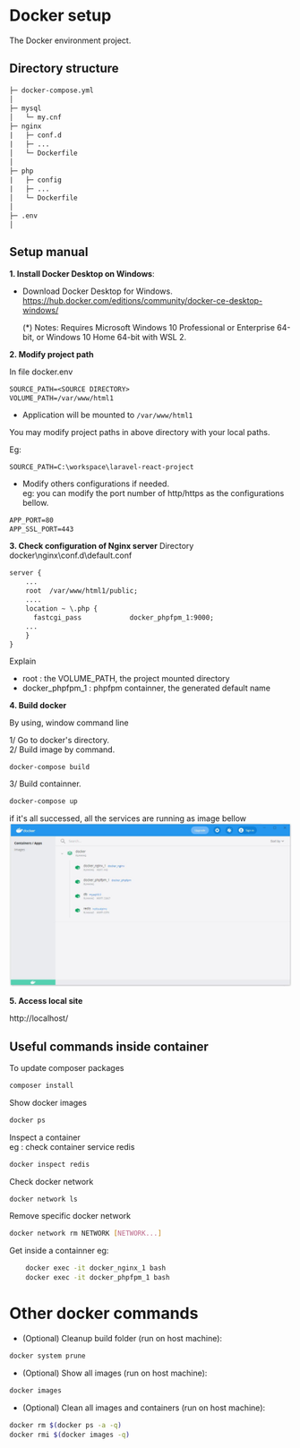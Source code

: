 Docker setup
===============

The Docker environment project.

## Directory structure
```
├─ docker-compose.yml
│
├─ mysql
│   └─ my.cnf
├─ nginx
|   ├─ conf.d
|   ├─ ...
│   └─ Dockerfile
│
├─ php
|   ├─ config
|   ├─ ...
│   └─ Dockerfile
│
├─ .env
│
```

## Setup manual
**1. Install Docker Desktop on Windows**:

- Download Docker Desktop for Windows.
  https://hub.docker.com/editions/community/docker-ce-desktop-windows/

  (*) Notes: Requires Microsoft Windows 10 Professional or Enterprise 64-bit, or Windows 10 Home 64-bit with WSL 2.

**2. Modify project path**

In file docker\.env

```
SOURCE_PATH=<SOURCE DIRECTORY>
VOLUME_PATH=/var/www/html1
```

- Application will be mounted to `/var/www/html1`
 
You may modify project paths <SOURCE DIRECTORY> in above directory with your local paths.

Eg:
```
SOURCE_PATH=C:\workspace\laravel-react-project
```

- Modify others configurations if needed.</br>
eg: you can modify the port number of http/https as the configurations bellow.
```
APP_PORT=80
APP_SSL_PORT=443
```

**3. Check configuration of Nginx server**
Directory docker\nginx\conf.d\default.conf
```
server {
    ...
    root  /var/www/html1/public;
    ....
    location ~ \.php {
      fastcgi_pass            docker_phpfpm_1:9000;
    ...
    }
}
```
Explain
- root : the VOLUME_PATH, the project mounted directory
- docker_phpfpm_1 : phpfpm containner, the generated default name

**4. Build docker**

By using, window command line<br />

1/ Go to docker's directory.<br />
2/ Build image by command.<br />
```bash
docker-compose build
```

3/ Build containner.																				
```bash
docker-compose up
```

if it's all successed, all the services are running as image bellow
![Mount](wiki/docker-desktop.JPG)

**5. Access local site**

http://localhost/





## Useful commands inside container

To update composer packages
```bash
composer install
```

Show docker images
```bash
docker ps
```									

Inspect a container											
eg : check container service redis</br>
```bash
docker inspect redis
```

Check docker network
```bash
docker network ls										
```

Remove specific docker network
```bash
docker network rm NETWORK [NETWORK...]											
```

Get inside a containner
eg:
```bash
    docker exec -it docker_nginx_1 bash
    docker exec -it docker_phpfpm_1 bash
```

Other docker commands
=====================
- (Optional) Cleanup build folder (run on host machine):
```bash
docker system prune
```

- (Optional) Show all images (run on host machine):
```bash
docker images
```

- (Optional) Clean all images and containers (run on host machine):
```bash
docker rm $(docker ps -a -q)
docker rmi $(docker images -q)
```
